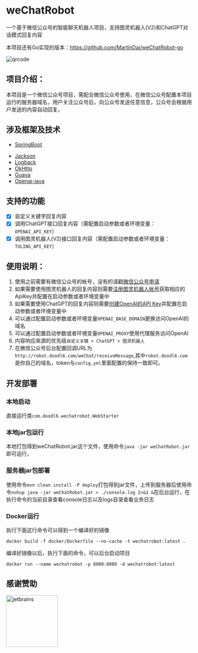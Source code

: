 # weChatRobot

一个基于微信公众号的智能聊天机器人项目，支持图灵机器人(V2)和ChatGPT对话模式回复内容

本项目还有Go实现的版本：https://github.com/MartinDai/weChatRobot-go

![qrcode](robot-web/src/main/resources/static/images/qrcode.jpg "扫码关注，体验智能机器人")

## 项目介绍：

  本项目是一个微信公众号项目，需配合微信公众号使用，在微信公众号配置本项目运行的服务器域名，用户关注公众号后，向公众号发送任意信息，公众号会根据用户发送的内容自动回复。
  
## 涉及框架及技术

- [SpringBoot](https://github.com/spring-projects/spring-boot)
+ [Jackson](https://github.com/FasterXML/jackson)
+ [Logback](https://github.com/qos-ch/logback)
+ [OkHttp](https://github.com/square/okhttp)
+ [Guava](https://github.com/google/guava)
+ [Openai-java](https://github.com/TheoKanning/openai-java)

## 支持的功能

+ [x] 自定义关键字回复内容
+ [x] 调用ChatGPT接口回复内容（需配置启动参数或者环境变量：`OPENAI_API_KEY`）
+ [x] 调用图灵机器人(V2)接口回复内容（需配置启动参数或者环境变量：`TULING_API_KEY`）

## 使用说明：

1. 使用之前需要有微信公众号的帐号，没有的请戳[微信公众号申请](https://mp.weixin.qq.com/cgi-bin/readtemplate?t=register/step1_tmpl&lang=zh_CN)
2. 如果需要使用图灵机器人的回复内容则需要[注册图灵机器人帐号](http://tuling123.com/register/email.jhtml)获取相应的ApiKey并配置在启动参数或者环境变量中
3. 如果需要使用ChatGPT的回复内容则需要[创建OpenAI的API Key](https://platform.openai.com/account/api-keys)并配置在启动参数或者环境变量中
4. 可以通过配置启动参数或者环境变量`OPENAI_BASE_DOMAIN`更换访问OpenAI的域名
5. 可以通过配置启动参数或者环境变量`OPENAI_PROXY`使用代理服务访问OpenAI
6. 内容响应来源的优先级`自定义关键 > ChatGPT > 图灵机器人`
7. 在微信公众号后台配置回调URL为`http://robot.doodl6.com/weChat/receiveMessage`,其中`robot.doodl6.com`是你自己的域名，token与`config.yml`里面配置的保持一致即可。

## 开发部署

### 本地启动

直接运行类`com.doodl6.wechatrobot.WebStarter`

### 本地jar包运行

本地打包得到weChatRobot.jar这个文件，使用命令`java -jar weChatRobot.jar`即可运行，

### 服务器jar包部署

使用命令`mvn clean install -P deploy`打包得到jar文件，上传到服务器后使用命令`nohup java -jar weChatRobot.jar > ./console.log 2>&1 &`在后台运行，在执行命令的当前目录查看console日志以及logs目录查看业务日志

### Docker运行

执行下面这行命令可以得到一个编译好的镜像
```
docker build -f docker/Dockerfile --no-cache -t wechatrobot:latest .
```

编译好镜像以后，执行下面的命令，可以后台启动项目
```
docker run --name wechatrobot -p 8080:8080 -d wechatrobot:latest
```

## 感谢赞助

[<img src="https://resources.jetbrains.com/storage/products/company/brand/logos/jb_beam.svg" width="140" height="140" alt="jetbrains"/>](https://www.jetbrains.com/community/opensource/#support)